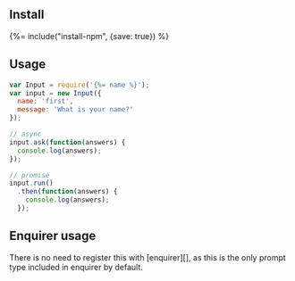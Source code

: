 ## Install
{%= include("install-npm", {save: true}) %}

## Usage

```js
var Input = require('{%= name %}');
var input = new Input({
  name: 'first',
  message: 'What is your name?'
});

// async
input.ask(function(answers) {
  console.log(answers);
});

// promise
input.run()
  .then(function(answers) {
    console.log(answers);
  });
```

## Enquirer usage

There is no need to register this with [enquirer][], as this is the only prompt type included in enquirer by default.
